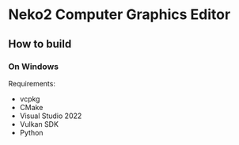 # Neko2 Computer Graphics Editor

## How to build
### On Windows
Requirements:
- vcpkg
- CMake
- Visual Studio 2022
- Vulkan SDK
- Python
